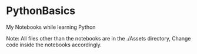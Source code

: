# PythonBasics
My Notebooks while learning Python

Note: All files other than the notebooks are in the ./Assets directory, Change code inside the notebooks accordingly.
